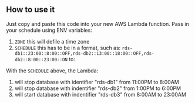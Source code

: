 ## How to use it

Just copy and paste this code into your new AWS Lambda function.
Pass in your schedule using ENV variables:
1. `ZONE` this will defile a time zone
2. `SCHEDULE` this has to be in a format, such as: `rds-db1::23:00::8:00::OFF,rds-db2::13:00::18:00::OFF,rds-db2::8:00::23:00::ON` to:

With the `SCHEDULE` above, the Lambda:

1) will stop database with identifier "rds-db1" from 11:00PM to 8:00AM
2) will stop database with indentifier "rds-db2" from 1:00PM to 6:00PM
3) will start database with indentifier "rds-db3" from 8:00AM to 23:00AM 

